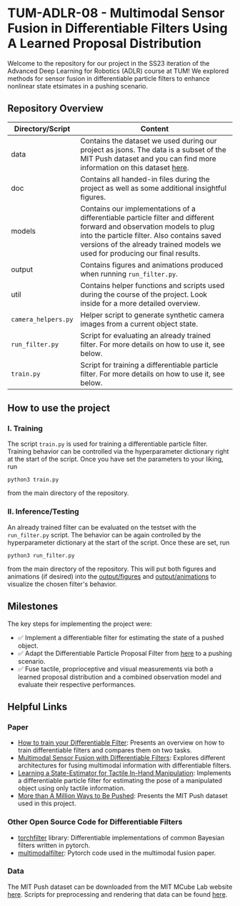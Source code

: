 # TUM-ADLR-08 - Multimodal Sensor Fusion in Differentiable Filters Using A Learned Proposal Distribution
Welcome to the repository for our project in the SS23 iteration of the  Advanced Deep Learning for Robotics (ADLR) course at TUM! We explored methods for sensor fusion in differentiable particle filters to enhance nonlinear state etsimates in a pushing scenario. 

## Repository Overview
| Directory/Script | Content |
| ---------------- | ------- |
| data | Contains the dataset we used during our project as jsons. The data is a subset of the MIT Push dataset and you can find more information on this dataset [here](https://web.mit.edu/mcube//push-dataset/). |
| doc | Contains all handed-in files during the project as well as some additional insightful figures. |
| models | Contains our implementations of a differentiable particle filter and different forward and observation models to plug into the particle filter. Also contains saved versions of the already trained models we used for producing our final results. |
| output | Contains figures and animations produced when running `run_filter.py`. | 
| util | Contains helper functions and scripts used during the course of the project. Look inside for a more detailed overview. |
| `camera_helpers.py` | Helper script to generate synthetic camera images from a current object state. |
| `run_filter.py` | Script for evaluating an already trained filter. For more details on how to use it, see below. |
| `train.py`| Script for training a differentiable particle filter. For more details on how to use it, see below. |

## How to use the project 
### I. Training
The script `train.py` is used for training a differentiable particle filter. Training behavior can be controlled via the hyperparameter dictionary right at the start of the script. Once you have set the parameters to your liking, run

`python3 train.py`

from the main directory of the repository.

### II. Inference/Testing
An already trained filter can be evaluated on the testset with the `run_filter.py` script. The behavior can be again controlled by the hyperparameter dictionary at the start of the script. Once these are set, run 

`python3 run_filter.py`

from the main directory of the repository. This will put both figures and animations (if desired) into the [output/figures]() and [output/animations]() to visualize the chosen filter's behavior. 

## Milestones 
The key steps for implementing the project were:
- :white_check_mark: Implement a differentiable filter for estimating the state of a pushed object.
- :white_check_mark: Adapt the Differentiable Particle Proposal Filter from [here]() to a pushing scenario.
- :white_check_mark: Fuse tactile, proprioceptive and visual measurements via both a learned proposal distribution and a combined observation model and evaluate their respective performances.

## Helpful Links
### Paper
- [How to train your Differentiable Filter](https://arxiv.org/abs/2012.14313): Presents an overview on how to train differentiable filters and compares them on two tasks.
- [Multimodal Sensor Fusion with Differentiable Filters](https://arxiv.org/abs/2010.13021): Explores different architectures for fusing multimodal information with differentiable filters.  
- [Learning a State-Estimator for Tactile In-Hand Manipulation](https://ieeexplore.ieee.org/document/9981730): Implements a differentiable particle filter for estimating the pose of a manipulated object using only tactile information. 
- [More than A Million Ways to Be Pushed](https://arxiv.org/abs/1604.04038): Presents the MIT Push dataset used in this project.

### Other Open Source Code for Differentiable Filters
- [torchfilter](https://github.com/stanford-iprl-lab/torchfilter) library: Differentiable implementations of common Bayesian filters written in pytorch.  
- [multimodalfilter](https://github.com/brentyi/multimodalfilter): Pytorch code used in the multimodal fusion paper. 

### Data
The MIT Push dataset can be downloaded from the MIT MCube Lab website [here](https://web.mit.edu/mcube//push-dataset/). Scripts for preprocessing and rendering that data can be found [here](https://github.com/mcubelab/pdproc). 